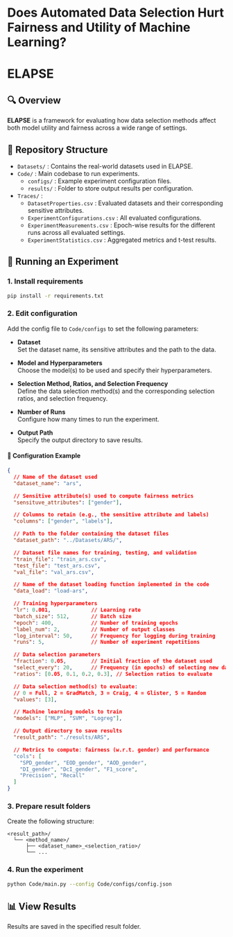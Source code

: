 # Does Automated Data Selection Hurt Fairness and Utility of Machine Learning?
# ELAPSE 

## 🔍 Overview

**ELAPSE** is a framework for evaluating how data selection methods affect both model utility and fairness across a wide range of settings.

## 📁 Repository Structure

- `Datasets/` : Contains the real-world datasets used in ELAPSE.  
- `Code/` : Main codebase to run experiments.  
  - `configs/` : Example experiment configuration files.  
  - `results/` : Folder to store output results per configuration.  
- `Traces/` :  
  - `DatasetProperties.csv` : Evaluated datasets and their corresponding sensitive attributes.
  - `ExperimentConfigurations.csv` : All evaluated configurations.  
  - `ExperimentMeasurements.csv` : Epoch-wise results for the different runs across all evaluated settings.
  - `ExperimentStatistics.csv` : Aggregated metrics and t-test results.  

## 🚀 Running an Experiment

### 1. Install requirements
```bash
pip install -r requirements.txt
```

### 2. Edit configuration

Add the config file to `Code/configs` to set the following parameters:

- **Dataset**  
  Set the dataset name, its sensitive attributes and the path to the data.

- **Model and Hyperparameters**  
  Choose the model(s) to be used and specify their hyperparameters.

- **Selection Method, Ratios, and Selection Frequency**  
  Define the data selection method(s) and the corresponding selection ratios, and selection frequency.

- **Number of Runs**  
  Configure how many times to run the experiment.

- **Output Path**  
  Specify the output directory to save results.

#### 🧾  Configuration Example
```json
{
  // Name of the dataset used
  "dataset_name": "ars",

  // Sensitive attribute(s) used to compute fairness metrics
  "sensituve_attributes": ["gender"],

  // Columns to retain (e.g., the sensitive attribute and labels)
  "columns": ["gender", "labels"],

  // Path to the folder containing the dataset files
  "dataset_path": "../Datasets/ARS/",

  // Dataset file names for training, testing, and validation
  "train_file": "train_ars.csv",
  "test_file": "test_ars.csv",
  "val_file": "val_ars.csv",

  // Name of the dataset loading function implemented in the code
  "data_load": "load-ars",

  // Training hyperparameters
  "lr": 0.001,             // Learning rate
  "batch_size": 512,       // Batch size
  "epoch": 400,            // Number of training epochs
  "label_num": 2,          // Number of output classes
  "log_interval": 50,      // Frequency for logging during training
  "runs": 5,               // Number of experiment repetitions

  // Data selection parameters
  "fraction": 0.05,        // Initial fraction of the dataset used
  "select_every": 20,      // Frequency (in epochs) of selecting new data
  "ratios": [0.05, 0.1, 0.2, 0.3], // Selection ratios to evaluate

  // Data selection method(s) to evaluate:
  // 0 = Full, 2 = GradMatch, 3 = Craig, 4 = Glister, 5 = Random
  "values": [3],

  // Machine learning models to train
  "models": ["MLP", "SVM", "Logreg"],

  // Output directory to save results
  "result_path": "./results/ARS",

  // Metrics to compute: fairness (w.r.t. gender) and performance
  "cols": [
    "SPD_gender", "EOD_gender", "AOD_gender",
    "DI_gender", "DcI_gender", "F1_score",
    "Precision", "Recall"
  ]
}
```

### 3. Prepare result folders
Create the following structure:
```
<result_path>/
  └── <method_name>/
      ├── <dataset_name>_<selection_ratio>/
      └── ...
```

### 4. Run the experiment
```bash
python Code/main.py --config Code/configs/config.json
```

## 📊 View Results
Results are saved in the specified result folder.
